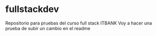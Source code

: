 # fullstackdev
Repositorio para pruebas del curso full stack ITBANK
Voy a hacer una prueba de subir un cambio en el readme